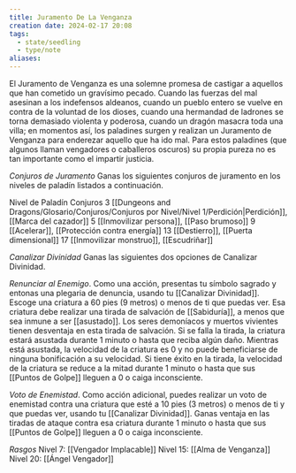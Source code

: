 ```yaml
---
title: Juramento De La Venganza
creation date: 2024-02-17 20:08
tags:
  - state/seedling
  - type/note
aliases:
---
```

El Juramento de Venganza es una solemne promesa de castigar a aquellos que han cometido un
gravísimo pecado. Cuando las fuerzas del mal asesinan a los indefensos aldeanos, cuando un pueblo entero se vuelve en contra de la voluntad de los dioses, cuando una hermandad de ladrones se torna demasiado violenta y poderosa, cuando un dragón masacra toda una villa; en momentos así, los paladines surgen y realizan un Juramento de Venganza para enderezar aquello que ha ido mal. Para estos paladines (que algunos llaman vengadores o caballeros oscuros) su propia pureza no es tan importante como el impartir justicia.

*Conjuros de Juramento*
Ganas los siguientes conjuros de juramento en los niveles de paladín listados a continuación.

Nivel de Paladín          Conjuros
       3                        [[Dungeons and Dragons/Glosario/Conjuros/Conjuros por Nivel/Nivel 1/Perdición|Perdición]], [[Marca del cazador]]
       5                        [[Inmovilizar persona]], [[Paso brumoso]]
       9                        [[Acelerar]], [[Protección contra energía]]
       13                       [[Destierro]], [[Puerta dimensional]]
       17                       [[Inmovilizar monstruo]], [[Escudriñar]]

*Canalizar Divinidad*
Ganas las siguientes dos opciones de Canalizar Divinidad.

*Renunciar al Enemigo*. Como una acción, presentas tu símbolo sagrado y entonas una plegaria de
denuncia, usando tu [[Canalizar Divinidad]]. Escoge una criatura a 60 pies (9 metros) o menos de ti que puedas ver. Esa criatura debe realizar una tirada de salvación de [[Sabiduría]], a menos que sea inmune a ser [[asustado]]. Los seres demoníacos y muertos vivientes tienen desventaja en esta tirada de salvación.
Si se falla la tirada, la criatura estará asustada durante 1 minuto o hasta que reciba algún daño.
Mientras está asustada, la velocidad de la criatura es 0 y no puede beneficiarse de ninguna
bonificación a su velocidad.
Si tiene éxito en la tirada, la velocidad de la criatura se reduce a la mitad durante 1 minuto o hasta
que sus [[Puntos de Golpe]] lleguen a 0 o caiga inconsciente.

*Voto de Enemistad*. Como acción adicional, puedes realizar un voto de enemistad contra una criatura que esté a 10 pies (3 metros) o menos de ti y que puedas ver, usando tu [[Canalizar Divinidad]]. Ganas ventaja en las tiradas de ataque contra esa criatura durante 1 minuto o hasta que sus [[Puntos de Golpe]] lleguen a 0 o caiga inconsciente.


*Rasgos*
Nivel 7: [[Vengador Implacable]]
Nivel 15: [[Alma de Venganza]]
Nivel 20: [[Ángel Vengador]]